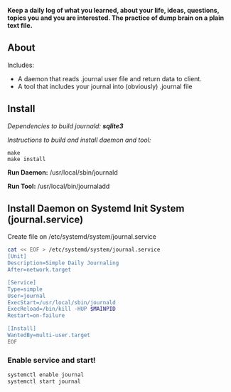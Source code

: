 **Keep a daily log of what you learned, about your life, ideas, questions, topics you
and you are interested. The practice of dump brain on a plain text file.**

## About
Includes:

- A daemon that reads .journal user file and return data to client.
- A tool that includes your journal into (obviously) .journal file

## Install

*Dependencies to build journald: **sqlite3***

*Instructions to build and install daemon and tool:*
```
make
make install
```

**Run Daemon:** /usr/local/sbin/journald

**Run Tool:** /usr/local/bin/journaladd

## Install Daemon on Systemd Init System (journal.service)
Create file on /etc/systemd/system/journal.service
```sh
cat << EOF > /etc/systemd/system/journal.service
[Unit]
Description=Simple Daily Journaling
After=network.target

[Service]
Type=simple
User=journal
ExecStart=/usr/local/sbin/journald
ExecReload=/bin/kill -HUP $MAINPID
Restart=on-failure

[Install]
WantedBy=multi-user.target
EOF
```

### Enable service and start!
```sh
systemctl enable journal
systemctl start journal
```
